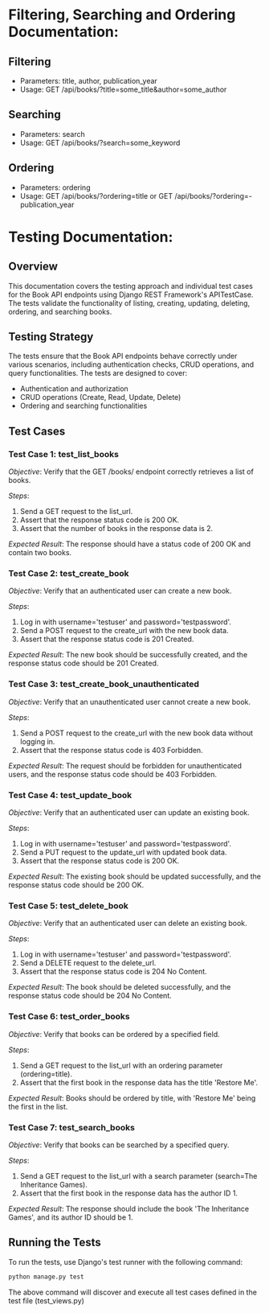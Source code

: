 # Filtering, Searching and Ordering Documentation:

## Filtering
- Parameters: title, author, publication_year
- Usage: GET /api/books/?title=some_title&author=some_author

## Searching
- Parameters: search
- Usage: GET /api/books/?search=some_keyword

## Ordering
- Parameters: ordering
- Usage: GET /api/books/?ordering=title or GET /api/books/?ordering=-publication_year


# Testing Documentation:

## Overview

This documentation covers the testing approach and individual test cases for the Book API endpoints using Django REST Framework's APITestCase. The tests validate the functionality of listing, creating, updating, deleting, ordering, and searching books.

## Testing Strategy

The tests ensure that the Book API endpoints behave correctly under various scenarios, including authentication checks, CRUD operations, and query functionalities. The tests are designed to cover:
- Authentication and authorization
- CRUD operations (Create, Read, Update, Delete)
- Ordering and searching functionalities

## Test Cases

### Test Case 1: test_list_books

*Objective*: Verify that the GET /books/ endpoint correctly retrieves a list of books.

*Steps*:
1. Send a GET request to the list_url.
2. Assert that the response status code is 200 OK.
3. Assert that the number of books in the response data is 2.

*Expected Result*: The response should have a status code of 200 OK and contain two books.

### Test Case 2: test_create_book

*Objective*: Verify that an authenticated user can create a new book.

*Steps*:
1. Log in with username='testuser' and password='testpassword'.
2. Send a POST request to the create_url with the new book data.
3. Assert that the response status code is 201 Created.

*Expected Result*: The new book should be successfully created, and the response status code should be 201 Created.

### Test Case 3: test_create_book_unauthenticated

*Objective*: Verify that an unauthenticated user cannot create a new book.

*Steps*:
1. Send a POST request to the create_url with the new book data without logging in.
2. Assert that the response status code is 403 Forbidden.

*Expected Result*: The request should be forbidden for unauthenticated users, and the response status code should be 403 Forbidden.

### Test Case 4: test_update_book

*Objective*: Verify that an authenticated user can update an existing book.

*Steps*:
1. Log in with username='testuser' and password='testpassword'.
2. Send a PUT request to the update_url with updated book data.
3. Assert that the response status code is 200 OK.

*Expected Result*: The existing book should be updated successfully, and the response status code should be 200 OK.

### Test Case 5: test_delete_book

*Objective*: Verify that an authenticated user can delete an existing book.

*Steps*:
1. Log in with username='testuser' and password='testpassword'.
2. Send a DELETE request to the delete_url.
3. Assert that the response status code is 204 No Content.

*Expected Result*: The book should be deleted successfully, and the response status code should be 204 No Content.

### Test Case 6: test_order_books

*Objective*: Verify that books can be ordered by a specified field.

*Steps*:
1. Send a GET request to the list_url with an ordering parameter (ordering=title).
2. Assert that the first book in the response data has the title 'Restore Me'.

*Expected Result*: Books should be ordered by title, with 'Restore Me' being the first in the list.

### Test Case 7: test_search_books

*Objective*: Verify that books can be searched by a specified query.

*Steps*:
1. Send a GET request to the list_url with a search parameter (search=The Inheritance Games).
2. Assert that the first book in the response data has the author ID 1.

*Expected Result*: The response should include the book 'The Inheritance Games', and its author ID should be 1.

## Running the Tests

To run the tests, use Django's test runner with the following command:

```bash
python manage.py test
```

The above command will discover and execute all test cases defined in the test file (test_views.py)